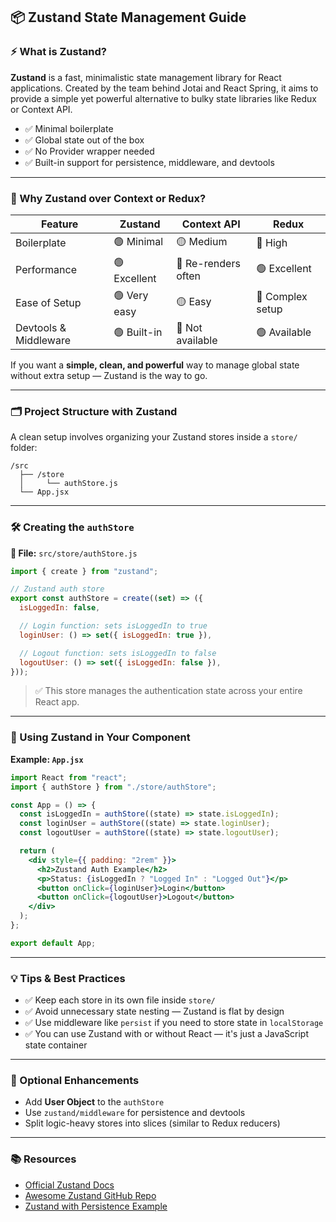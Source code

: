 ## 📦 Zustand State Management Guide

### ⚡ What is Zustand?

**Zustand** is a fast, minimalistic state management library for React applications. Created by the team behind Jotai and React Spring, it aims to provide a simple yet powerful alternative to bulky state libraries like Redux or Context API.

- ✅ Minimal boilerplate
- ✅ Global state out of the box
- ✅ No Provider wrapper needed
- ✅ Built-in support for persistence, middleware, and devtools

---

### 🧠 Why Zustand over Context or Redux?

| Feature               | Zustand      | Context API         | Redux            |
| --------------------- | ------------ | ------------------- | ---------------- |
| Boilerplate           | 🟢 Minimal   | 🟡 Medium           | 🔴 High          |
| Performance           | 🟢 Excellent | 🔴 Re-renders often | 🟢 Excellent     |
| Ease of Setup         | 🟢 Very easy | 🟡 Easy             | 🔴 Complex setup |
| Devtools & Middleware | 🟢 Built-in  | 🔴 Not available    | 🟢 Available     |

If you want a **simple, clean, and powerful** way to manage global state without extra setup — Zustand is the way to go.

---

### 🗂️ Project Structure with Zustand

A clean setup involves organizing your Zustand stores inside a `store/` folder:

```
/src
  ├── /store
  │     └── authStore.js
  └── App.jsx
```

---

### 🛠️ Creating the `authStore`

**📁 File:** `src/store/authStore.js`

```js
import { create } from "zustand";

// Zustand auth store
export const authStore = create((set) => ({
  isLoggedIn: false,

  // Login function: sets isLoggedIn to true
  loginUser: () => set({ isLoggedIn: true }),

  // Logout function: sets isLoggedIn to false
  logoutUser: () => set({ isLoggedIn: false }),
}));
```

> ✅ This store manages the authentication state across your entire React app.

---

### 🚀 Using Zustand in Your Component

**Example: `App.jsx`**

```jsx
import React from "react";
import { authStore } from "./store/authStore";

const App = () => {
  const isLoggedIn = authStore((state) => state.isLoggedIn);
  const loginUser = authStore((state) => state.loginUser);
  const logoutUser = authStore((state) => state.logoutUser);

  return (
    <div style={{ padding: "2rem" }}>
      <h2>Zustand Auth Example</h2>
      <p>Status: {isLoggedIn ? "Logged In" : "Logged Out"}</p>
      <button onClick={loginUser}>Login</button>
      <button onClick={logoutUser}>Logout</button>
    </div>
  );
};

export default App;
```

---

### 💡 Tips & Best Practices

- ✅ Keep each store in its own file inside `store/`
- ✅ Avoid unnecessary state nesting — Zustand is flat by design
- ✅ Use middleware like `persist` if you need to store state in `localStorage`
- ✅ You can use Zustand with or without React — it's just a JavaScript state container

---

### 🧩 Optional Enhancements

- Add **User Object** to the `authStore`
- Use `zustand/middleware` for persistence and devtools
- Split logic-heavy stores into slices (similar to Redux reducers)

---

### 📚 Resources

- [Official Zustand Docs](https://docs.pmnd.rs/zustand/getting-started/introduction)
- [Awesome Zustand GitHub Repo](https://github.com/pmndrs/zustand)
- [Zustand with Persistence Example](https://docs.pmnd.rs/zustand/integrations/persisting-store-data)

